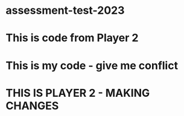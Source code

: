 # assessment-test-2023

# This is code from Player 2
# This is my code - give me conflict
# THIS IS PLAYER 2 - MAKING CHANGES
